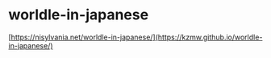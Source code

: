 # worldle-in-japanese
[https://nisylvania.net/worldle-in-japanese/](https://kzmw.github.io/worldle-in-japanese/)
